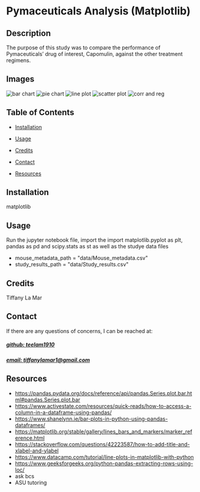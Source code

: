 # Pymaceuticals Analysis (Matplotlib)




## Description
The purpose of this study was to compare the performance of Pymaceuticals’ drug of interest, Capomulin, against the other treatment regimens.


## Images
![bar chart](https://github.com/teelam1910/matplotlib-analysis/assets/132629216/62b225a7-d3e2-43f3-95aa-2c34eb4383b6)
![pie chart](https://github.com/teelam1910/matplotlib-analysis/assets/132629216/31164fe7-c912-4bb6-85be-587a80848024)
![line plot](https://github.com/teelam1910/matplotlib-analysis/assets/132629216/9a06d5d8-f709-44b5-a847-00df6fa6463c)
![scatter plot](https://github.com/teelam1910/matplotlib-analysis/assets/132629216/e9f75f1f-fa79-41ea-94e9-e464268ea5b1)
![corr and reg](https://github.com/teelam1910/matplotlib-analysis/assets/132629216/1c7dd1ee-4425-4bee-8579-6606d4f3fee2)




## Table of Contents
- [Installation](#installation)
- [Usage](#usage)
- [Credits](#credits)


- [Contact](#contact)
- [Resources](#resources)

## Installation
matplotlib

## Usage
Run the jupyter notebook file, import the import matplotlib.pyplot as plt, pandas as pd and scipy.stats as st as well as the studye data files 
- mouse_metadata_path = "data/Mouse_metadata.csv"
- study_results_path = "data/Study_results.csv"

## Credits
Tiffany La Mar


## Contact
If there are any questions of concerns, I can be reached at:
##### [github: teelam1910](https://github.com/teelam1910)
##### [email: tiffanylamar1@gmail.com](mailto:tiffanylamar1@gmail.com)


## Resources
- https://pandas.pydata.org/docs/reference/api/pandas.Series.plot.bar.html#pandas.Series.plot.bar
- https://www.activestate.com/resources/quick-reads/how-to-access-a-column-in-a-dataframe-using-pandas/
- https://www.shanelynn.ie/bar-plots-in-python-using-pandas-dataframes/
- https://matplotlib.org/stable/gallery/lines_bars_and_markers/marker_reference.html
- https://stackoverflow.com/questions/42223587/how-to-add-title-and-xlabel-and-ylabel
- https://www.datacamp.com/tutorial/line-plots-in-matplotlib-with-python
- https://www.geeksforgeeks.org/python-pandas-extracting-rows-using-loc/
- ask bcs
- ASU tutoring
